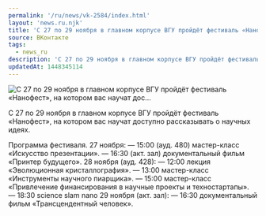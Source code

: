 ```yaml
---
permalink: '/ru/news/vk-2584/index.html'
layout: 'news.ru.njk'
title: 'С 27 по 29 ноября в главном корпусе ВГУ пройдёт фестиваль «Нанофест», на котором вас научат дос'
source: ВКонтакте
tags:
  - news_ru
description: 'С 27 по 29 ноября в главном корпусе ВГУ пройдёт фестиваль «Нанофест», на котором вас научат дос…'
updatedAt: 1448345114
---
```

![С 27 по 29 ноября в главном корпусе ВГУ пройдёт фестиваль «Нанофест», на котором вас научат дос…](https://sun9-39.userapi.com/impf/c629401/v629401484/201c5/3CbZnCuGtA0.jpg?size=1280x565&quality=96&sign=34f6adea4d3d9ccc4e267532b3d23241&c_uniq_tag=gaF_SusuYzekRqHLUnwSavgVS92aPFkkqlUCI73M6DY&type=album)

С 27 по 29 ноября в главном корпусе ВГУ пройдёт фестиваль «Нанофест», на котором вас научат доступно рассказывать о научных идеях.

Программа фестиваля.
27 ноября:
— 15:00 (ауд. 480) мастер-класс «Искусство презентации».
— 16:30 (акт. зал) документальный фильм «Принтер будущего».
28 ноября (ауд. 428):
— 12:00 лекция «Эволюционная кристаллография».
— 13:00 мастер-класс «Инструменты научного пиарщика».
— 15:00 мастер-класс «Привлечение финансирования в научные проекты и техностартапы».
— 18:30 science slam nano
29 ноября (акт. зал):
— 16:30 документальный фильм «Трансцендентный человек».
